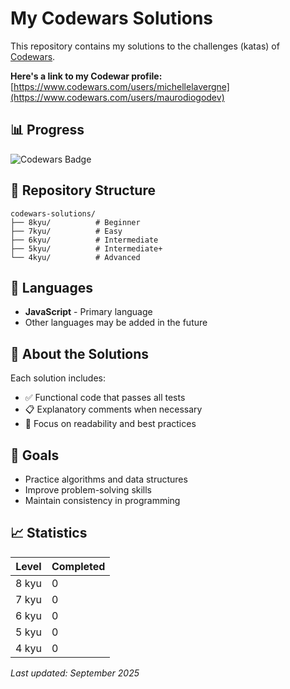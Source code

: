 # My Codewars Solutions
This repository contains my solutions to the challenges (katas) of [Codewars](https://www.codewars.com).

**Here's a link to my Codewar profile:** [https://www.codewars.com/users/michellelavergne](https://www.codewars.com/users/maurodiogodev)

## 📊 Progress

<!-- Update these badges with your username -->
![Codewars Badge](https://www.codewars.com/users/maurodiogodev/badges/large)

## 📁 Repository Structure

```
codewars-solutions/
├── 8kyu/          # Beginner
├── 7kyu/          # Easy
├── 6kyu/          # Intermediate
├── 5kyu/          # Intermediate+
└── 4kyu/          # Advanced
```

## 🚀 Languages

- **JavaScript** - Primary language
- Other languages may be added in the future

## 📝 About the Solutions

Each solution includes:
- ✅ Functional code that passes all tests
- 📋 Explanatory comments when necessary
- 🎯 Focus on readability and best practices

## 🎯 Goals

- Practice algorithms and data structures
- Improve problem-solving skills
- Maintain consistency in programming

## 📈 Statistics

| Level | Completed |
|-------|-----------|
| 8 kyu | 0 |
| 7 kyu | 0 |
| 6 kyu | 0 |
| 5 kyu | 0 |
| 4 kyu | 0 |

*Last updated: September 2025*
